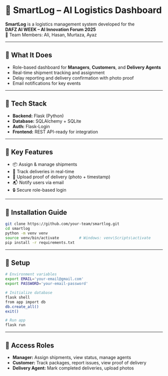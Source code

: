 # 🚛 SmartLog – AI Logistics Dashboard

**SmartLog** is a logistics management system developed for the  
**DAFZ AI WEEK – AI Innovation Forum 2025**  
👥 Team Members: Ali, Hasan, Murtaza, Ayaz

---

## 🔹 What It Does
- Role-based dashboard for **Managers**, **Customers**, and **Delivery Agents**
- Real-time shipment tracking and assignment
- Delay reporting and delivery confirmation with photo proof
- Email notifications for key events

---

## 🔹 Tech Stack
- **Backend:** Flask (Python)
- **Database:** SQLAlchemy + SQLite
- **Auth:** Flask-Login
- **Frontend:** REST API-ready for integration

---

## 🔹 Key Features
- 📦 Assign & manage shipments  
- 📍 Track deliveries in real-time  
- 🧾 Upload proof of delivery (photo + timestamp)  
- 📬 Notify users via email  
- 🔒 Secure role-based login

---

## 🔹 Installation Guide
```bash
git clone https://github.com/your-team/smartlog.git
cd smartlog
python -m venv venv
source venv/bin/activate         # Windows: venv\Scripts\activate
pip install -r requirements.txt
```

---

## 🔹 Setup
```bash
# Environment variables
export EMAIL='your-email@gmail.com'
export PASSWORD='your-email-password'

# Initialize database
flask shell
from app import db
db.create_all()
exit()

# Run app
flask run
```

---

## 🔹 Access Roles
- **Manager:** Assign shipments, view status, manage agents
- **Customer:** Track packages, report issues, view proof of delivery
- **Delivery Agent:** Mark completed deliveries, upload photos
